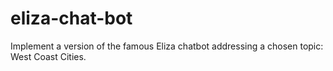 # eliza-chat-bot
Implement a version of the famous Eliza chatbot addressing a chosen topic: West Coast Cities.
